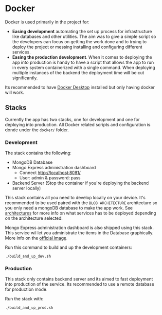 # Docker

Docker is used primarily in the project for:

- **Easing development** automating the set up process for infrastructure like databases and other utilities. The aim was to give a simple script so the developers can focus on getting the work done and to trying to deploy the project or messing installing and configuring different services.
- **Easing the production development**. When it comes to deploying the app into production is handy to have a script that allows the app to run in every system containerized with a single command. When deploying multiple instances of the backend the deployment time will be cut significantly.

Its recommended to have [Docker Desktop](https://www.docker.com/products/docker-desktop/) installed but only having docker will work.

## Stacks

Currently the app has two stacks, one for development and one for deploying into production. All Docker related scripts and configuration is donde under the `docker/` folder.

### Development

The stack contains the following:

- MongoDB Database
- Mongo Express administration dashboard
  - Connect [http://localhost:8081/](http://localhost:8081/)
  - User: admin & password: pass
- Backend Server (Stop the container if you're deploying the backend server locally)

This stack contains all you need to develop locally on your device. It's recommended to be used paired with the `BLOB ARCHITECTURE` architecture so you only need a mongoDB database to make the app work. See [architectures](../Architecture.md) for more info on what services has to be deployed depending on the architecture selected.

Mongo Express administration dashboard is also shipped using this stack. This service wil let you administrate the items in the Database graphically. More info on the [official image](https://hub.docker.com/_/mongo-express).

Run this command to build and up the development containers:

```
./build_and_up_dev.sh
```

### Production

This stack only contains backend server and its aimed to fast deployment into production of the service. Its recommended to use a remote database for production mode.

Run the stack with:

```
./build_and_up_prod.sh
```
